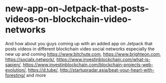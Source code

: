 # new-app-on-Jetpack-that-posts-videos-on-blockchain-video-networks
And how about you guys coming up with an added app on Jetpack that posts videos in different blockchain video social networks especially the new up and  coming https://www.bitchute.com,  https://www.brighteon.com,  https://socialx.network/,  https://www.investinblockchain.com/what-is-sapien/,  https://www.investinblockchain.com/blockchain-projects-web-evolution/,  https://d.tube/, http://startupradar.asia/beat-your-heart-with-foresting/ and more 
